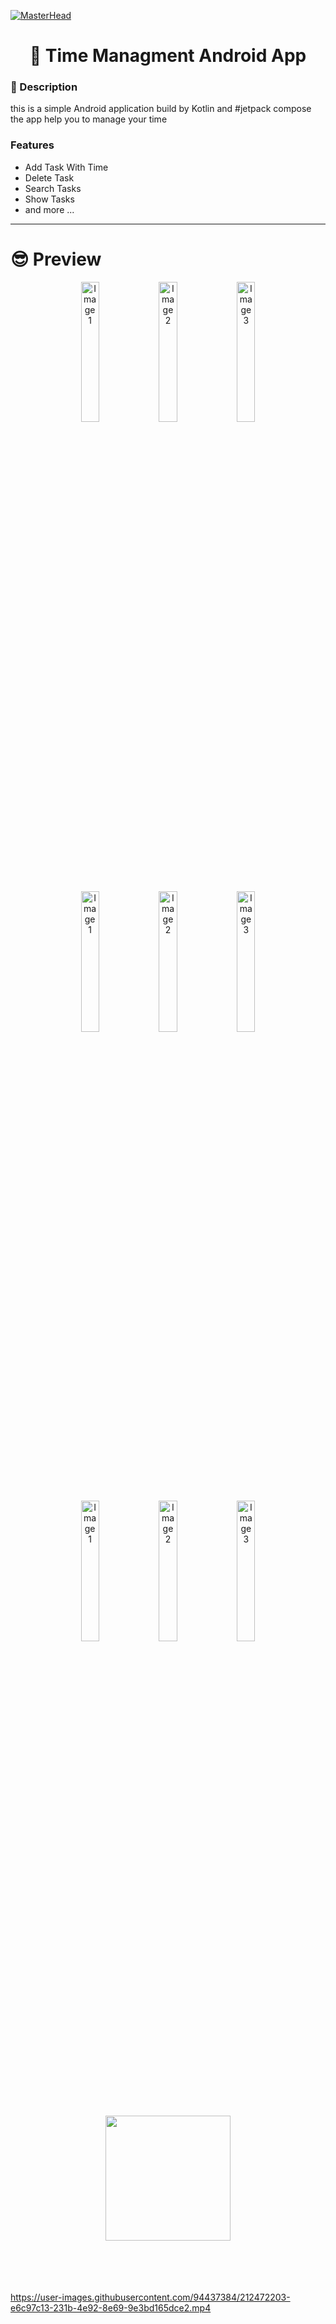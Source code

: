 [![MasterHead](https://github.com/HmidouZaka/Time-Managment-App/assets/94437384/e68773dd-4ff1-4c5c-8d4f-37e323b74997)](https://rishavchanda.io)


<div align="center">
        <h1 >👋 Time Managment Android App </h1>
</div>

<div>
    <h3>🧐 Description</h3>
    <p>
        this is a simple Android application build by Kotlin and #jetpack compose the app help you to manage your time
    </p>
    <h3>Features</h3>
    <ul>
            <li>Add Task With Time</li>
            <li>Delete Task</li>
            <li>Search Tasks</li>
            <li>Show Tasks</li>
            <li>and more ...</li>
    </ul>
</div>

---

<div>
        <h1 >😎 Preview</h1>
        <p align="center">
          <img src="https://user-images.githubusercontent.com/94437384/212470983-308acff4-6b03-4498-b599-5c21adb4bdd7.jpg" width="24%" alt="Image 1">
          <img src="https://user-images.githubusercontent.com/94437384/212471237-5c6ebe58-6094-47a6-a9b6-965d5fd3ad58.jpg" width="24%" alt="Image 2">
          <img src="https://user-images.githubusercontent.com/94437384/212471233-65554959-4e6b-41b6-a4d3-b33104a19e9e.jpg" width="24%" alt="Image 3">
        </p>
            <h1></h1>
        <p align="center">
          <img src="https://user-images.githubusercontent.com/94437384/212471239-b4333736-c1dc-4db0-87dd-b7f5616476ff.jpg" width="24%" alt="Image 1">
          <img src="https://user-images.githubusercontent.com/94437384/212471782-ebfa3b41-1eec-4fd3-b3d4-118791b61b72.jpg" width="24%" alt="Image 2">
          <img src="https://user-images.githubusercontent.com/94437384/212471249-fa77bb18-df80-4a42-bf1f-3405e1a32be2.jpg" width="24%" alt="Image 3">
        </p>
         <h1></h1>
        <p align="center">
          <img src="https://user-images.githubusercontent.com/94437384/212471256-4fac25b8-d5e5-4084-ab87-97f8bf785750.jpg" width="24%" alt="Image 1">
          <img src="https://user-images.githubusercontent.com/94437384/212471261-dea28808-4f9d-44fc-bcc2-fa1641ba7e60.jpg" width="24%" alt="Image 2">
          <img src="https://user-images.githubusercontent.com/94437384/212471264-b006dae8-9860-424f-a093-23a929d5c074.jpg" width="24%" alt="Image 3">
        </p>
</div>





</br>

</br>
<div style="text-align:center; width="100%" ">
  <img src="https://user-images.githubusercontent.com/94437384/212471782-ebfa3b41-1eec-4fd3-b3d4-118791b61b72.jpg" width="200" >
</div>
</br>
</br>

</br>
</br>

https://user-images.githubusercontent.com/94437384/212472203-e6c97c13-231b-4e92-8e69-9e3bd165dce2.mp4

